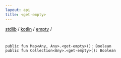 ```yaml
---
layout: api
title: <get-empty>
---
```

[stdlib](../../index.html) / [kotlin](../index.html) / [empty](index.html) / [<get-empty>](_get-empty_.html)

# <get-empty>

```
public fun Map<Any, Any>.<get-empty>(): Boolean
public fun Collection<Any>.<get-empty>(): Boolean
```
